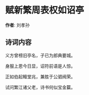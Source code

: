 # 赋新繁周表权如诏亭

**作者**: 刘孝孙

## 诗词内容

义方曾榜旧亭名，子已为郎典要城。

身服上恩今日显，诏符前语是人惊。

正如伯起鳣堂兆，兼胜于公驷阀荣。

试问繁江诸父老，诗书何似宝金籯。

